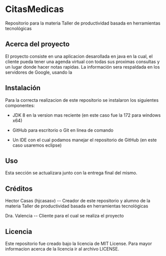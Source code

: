 # CitasMedicas
Repositorio para la materia Taller de productividad basada en herramientas tecnológicas

## Acerca del proyecto
El proyecto consiste en una aplicacion desarollada en java en la cual, el cliente pueda tener una agenda virtual con todas sus proximas consultas y un lugar donde hacer notas rapidas.
La información sera respaldada en los servidores de Google, usando la 

## Instalación

Para la correcta realizacion de este repositorio se instalaron los siguientes componentes:

+ JDK 8 en la version mas reciente (en este caso fue la 172 para windows x64)

+ GitHub para escritorio o Git en linea de comando

+ Un IDE con el cual podamos manejar el repositorio de GitHub (en este caso usaremos eclipse)

## Uso

Esta sección se actualizara junto con la entrega final del mismo.

## Créditos

Hector Casas (hjcasasv) -- Creador de este repositorio y alumno de la materia Taller de productividad basada en herramientas tecnológicas

Dra. Valencia -- Cliente para el cual se realiza el proyecto

## Licencia

Este repositorio fue creado bajo la licencia de MIT License. Para mayor informacion acerca de la licencia ir al archivo LICENSE.
